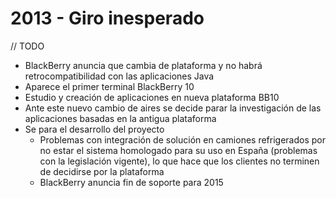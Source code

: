 # 2013 - Giro inesperado



// TODO

- BlackBerry anuncia que cambia de plataforma y no habrá retrocompatibilidad con las aplicaciones Java
- Aparece el primer terminal BlackBerry 10
- Estudio y creación de aplicaciones en nueva plataforma BB10
- Ante este nuevo cambio de aires se decide parar la investigación de las aplicaciones basadas en la antigua plataforma
- Se para el desarrollo del proyecto
	- Problemas con integración de solución en camiones refrigerados por no estar el sistema homologado para su uso en España (problemas con la legislación vigente), lo que hace que los clientes no terminen de decidirse por la plataforma
	- BlackBerry anuncia fin de soporte para 2015
